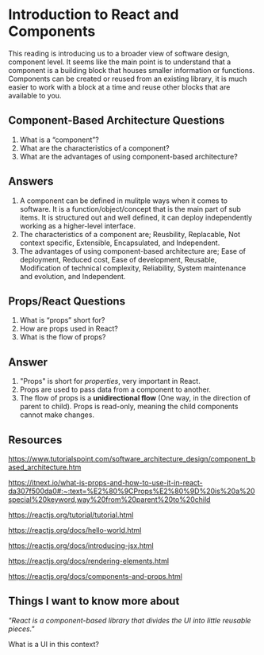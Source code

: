 # Introduction to React and Components

This reading is introducing us to a broader view of software design, component level. It seems like the main point is to understand that a component is a building block that houses smaller information or functions. Components can be created or reused from an existing library, it is much easier to work with a block at a time and reuse other blocks that are available to you.

## Component-Based Architecture Questions

1. What is a “component”?
2. What are the characteristics of a component?
3. What are the advantages of using component-based architecture?

## Answers

1. A component can be defined in mulitple ways when it comes to software. It is a function/object/concept that is the main part of sub items. It is structured out and well defined, it can deploy independently working as a higher-level interface.
2. The characteristics of a component are; Reusbility, Replacable, Not context specific, Extensible, Encapsulated, and Independent.
3. The advantages of using component-based architecture are; Ease of deployment, Reduced cost, Ease of development, Reusable, Modification of technical complexity, Reliability, System maintenance and evolution, and Independent.

## Props/React Questions

1. What is “props” short for?
2. How are props used in React?
3. What is the flow of props?

## Answer

1. "Props" is short for *properties*, very important in React.
2. Props are used to pass data from a component to another.
3. The flow of props is a **unidirectional flow** (One way, in the direction of parent to child). Props is read-only, meaning the child components cannot make changes.

## Resources

<https://www.tutorialspoint.com/software_architecture_design/component_based_architecture.htm>

<https://itnext.io/what-is-props-and-how-to-use-it-in-react-da307f500da0#:~:text=%E2%80%9CProps%E2%80%9D%20is%20a%20special%20keyword,way%20from%20parent%20to%20child>

<https://reactjs.org/tutorial/tutorial.html>

<https://reactjs.org/docs/hello-world.html>

<https://reactjs.org/docs/introducing-jsx.html>

<https://reactjs.org/docs/rendering-elements.html>

<https://reactjs.org/docs/components-and-props.html>

## Things I want to know more about

*"React is a component-based library that divides the UI into little reusable pieces."*

What is a UI in this context?